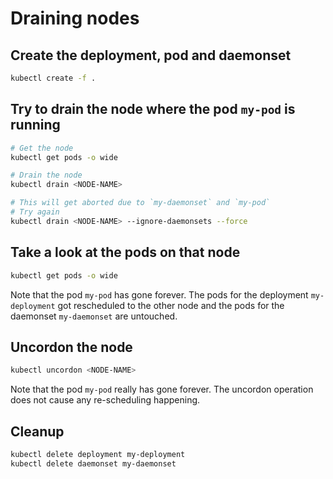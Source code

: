 # Draining nodes

## Create the deployment, pod and daemonset

```bash
kubectl create -f .
```
## Try to drain the node where the pod `my-pod` is running

```bash
# Get the node
kubectl get pods -o wide

# Drain the node
kubectl drain <NODE-NAME>

# This will get aborted due to `my-daemonset` and `my-pod`
# Try again
kubectl drain <NODE-NAME> --ignore-daemonsets --force
```

## Take a look at the pods on that node

```bash
kubectl get pods -o wide
```

Note that the pod `my-pod` has gone forever. The pods for the deployment `my-deployment` got rescheduled to the other node and the pods for the daemonset `my-daemonset` are untouched.

## Uncordon the node

```bash
kubectl uncordon <NODE-NAME>
```

Note that the pod `my-pod` really has gone forever. The uncordon operation does not cause any re-scheduling happening.

## Cleanup

```bash
kubectl delete deployment my-deployment
kubectl delete daemonset my-daemonset
```